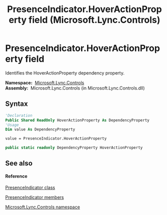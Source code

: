 ﻿---
title: PresenceIndicator.HoverActionProperty field (Microsoft.Lync.Controls)
TOCTitle: HoverActionProperty field
ms:assetid: F:Microsoft.Lync.Controls.PresenceIndicator.HoverActionProperty_DI_3_UC_OCS14MrefLyncWPF
ms:mtpsurl: https://msdn.microsoft.com/en-us/library/microsoft.lync.controls.presenceindicator.hoveractionproperty_di_3_uc_ocs14mreflyncwpf(v=office.15)
ms:contentKeyID: 48594018
ms.date: 07/28/2014
mtps_version: v=office.15
f1_keywords:
- Microsoft.Lync.Controls.PresenceIndicator.HoverActionProperty
dev_langs:
- CSharp
- JScript
- VB
- other
---

# PresenceIndicator.HoverActionProperty field

Identifies the HoverActionProperty dependency property.

**Namespace:**  [Microsoft.Lync.Controls](microsoft-lync-controls-namespace_1.md)  
**Assembly:**  Microsoft.Lync.Controls (in Microsoft.Lync.Controls.dll)

## Syntax

``` vb
'Declaration
Public Shared ReadOnly HoverActionProperty As DependencyProperty
'Usage
Dim value As DependencyProperty

value = PresenceIndicator.HoverActionProperty
```

``` csharp
public static readonly DependencyProperty HoverActionProperty
```

## See also

#### Reference

[PresenceIndicator class](presenceindicator-class-microsoft-lync-controls_1.md)

[PresenceIndicator members](presenceindicator-members-microsoft-lync-controls_1.md)

[Microsoft.Lync.Controls namespace](microsoft-lync-controls-namespace_1.md)

